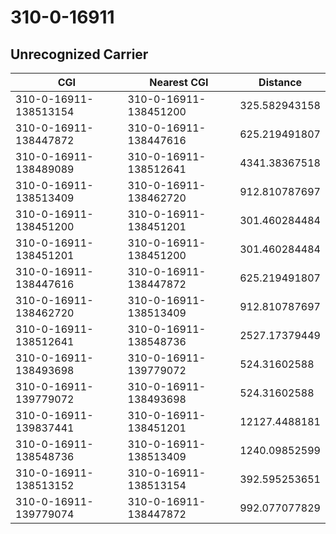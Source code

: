 # 310-0-16911
## Unrecognized Carrier


| CGI | Nearest CGI | Distance |
|-----|-------------|----------|
| 310-0-16911-138513154 | 310-0-16911-138451200 | 325.582943158 |
| 310-0-16911-138447872 | 310-0-16911-138447616 | 625.219491807 |
| 310-0-16911-138489089 | 310-0-16911-138512641 | 4341.38367518 |
| 310-0-16911-138513409 | 310-0-16911-138462720 | 912.810787697 |
| 310-0-16911-138451200 | 310-0-16911-138451201 | 301.460284484 |
| 310-0-16911-138451201 | 310-0-16911-138451200 | 301.460284484 |
| 310-0-16911-138447616 | 310-0-16911-138447872 | 625.219491807 |
| 310-0-16911-138462720 | 310-0-16911-138513409 | 912.810787697 |
| 310-0-16911-138512641 | 310-0-16911-138548736 | 2527.17379449 |
| 310-0-16911-138493698 | 310-0-16911-139779072 | 524.31602588 |
| 310-0-16911-139779072 | 310-0-16911-138493698 | 524.31602588 |
| 310-0-16911-139837441 | 310-0-16911-138451201 | 12127.4488181 |
| 310-0-16911-138548736 | 310-0-16911-138513409 | 1240.09852599 |
| 310-0-16911-138513152 | 310-0-16911-138513154 | 392.595253651 |
| 310-0-16911-139779074 | 310-0-16911-138447872 | 992.077077829 |
